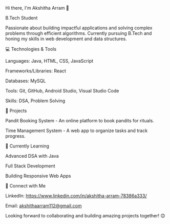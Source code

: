 Hi there, I'm Akshitha Arram 👋

B.Tech Student 

Passionate about building impactful applications and solving complex problems through efficient algorithms. Currently pursuing B.Tech and honing my skills in web development and data structures.


💻 Technologies & Tools

Languages: Java, HTML, CSS, JavaScript

Frameworks/Libraries: React

Databases: MySQL

Tools: Git, GitHub, Android Studio, Visual Studio Code

Skills:  DSA, Problem Solving


🚀 Projects

Pandit Booking System - An online platform to book pandits for rituals.

Time Management System - A web app to organize tasks and track progress.


🌱 Currently Learning

Advanced DSA with Java

Full Stack Development 

Building Responsive Web Apps

💬 Connect with Me

LinkedIn: https://www.linkedin.com/in/akshitha-arram-78386a333/

Email: akshithaarram112@gmail.com


Looking forward to collaborating and building amazing projects together! 😊
